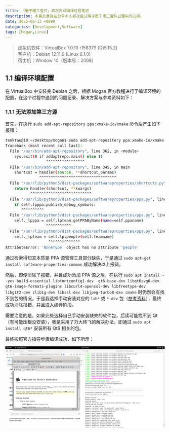 ```yaml
---
title: 「墨干理工套件」初次尝试编译过程笔记
description: 本篇文章旨在分享本人初次尝试编译墨干理工套件过程中的心得。
date: 2025-06-13 +0800
categories: [Development,Software]
tags: [Mogan,Linux]
---
```


> 虚拟机软件：VirtualBox 7.0.10 r158379 (Qt5.15.2)  
> 客户机：Debian 12.11.0 (Linux 6.1.0)  
> 宿主机：Window 10（版本号：2009）

## 1.1 编译环境配置

在 VirtualBox 中安装完 Debian 之后，根据 Mogan 官方教程进行了编译环境的配置，在这个过程中遇到的问题记录、解决方案与参考资料如下：

### 1.1.1 无法添加第三方源

首先，在执行 `sudo add-apt-repository ppa:xmake-io/xmake` 命令后产生如下报错：

```bash
tenktau@10:~/Desktop/mogan$ sudo add-apt-repository ppa:xmake-io/xmake
Traceback (most recent call last):
  File "/usr/bin/add-apt-repository", line 362, in <module>
    sys.exit(0 if addaptrepo.main() else 1)
                  ^^^^^^^^^^^^^^^^^
  File "/usr/bin/add-apt-repository", line 345, in main
    shortcut = handler(source, **shortcut_params)
               ^^^^^^^^^^^^^^^^^^^^^^^^^^^^^^^^^^
  File "/usr/lib/python3/dist-packages/softwareproperties/shortcuts.py", line 40, in shortcut_handler
    return handler(shortcut, **kwargs)
           ^^^^^^^^^^^^^^^^^^^^^^^^^^^
  File "/usr/lib/python3/dist-packages/softwareproperties/ppa.py", line 86, in __init__
    if self.lpppa.publish_debug_symbols:
       ^^^^^^^^^^
  File "/usr/lib/python3/dist-packages/softwareproperties/ppa.py", line 126, in lpppa
    self._lpppa = self.lpteam.getPPAByName(name=self.ppaname)
                  ^^^^^^^^^^^
  File "/usr/lib/python3/dist-packages/softwareproperties/ppa.py", line 113, in lpteam
    self._lpteam = self.lp.people(self.teamname)
                   ^^^^^^^^^^^^^^
AttributeError: 'NoneType' object has no attribute 'people'
```

通过检索得知其本质是 PPA 源管理工具部分缺失，于是通过 `sudo apt-get install software-properties-common` 成功解决以上报错。

然后，即便消除了报错，并且成功添加 PPA 源之后，在执行 `sudo apt install --yes build-essential libfontconfig1-dev  qt6-base-dev libqt6svg6-dev qt6-image-formats-plugins libcurl4-openssl-dev libfreetype-dev libgit2-dev zlib1g-dev libssl-dev libjpeg-turbo8-dev cmake` 时仍然会有找不到包的情况，于是我选择手动安装对应的 `lib*` 或 `*-dev` 包（[参考资料](https://unix.stackexchange.com/questions/330068/package-fontconfig-not-found-despite-having-installed-libfontconfig1-dev)），最终成功消除报错，并且进入编译阶段。

需要注意的是，如果此处选择自己手动安装缺失的软件包，后续可能找不到 Qt（有可能压根没安装），我是采用了力大砖飞的解决办法，即通过 `sudo apt install qt6*` 安装所有 Qt6 相关的包。

最终按照官方指导步骤编译成功，如下所示：

![](/assets/img/250613_mogan-build-success.png)